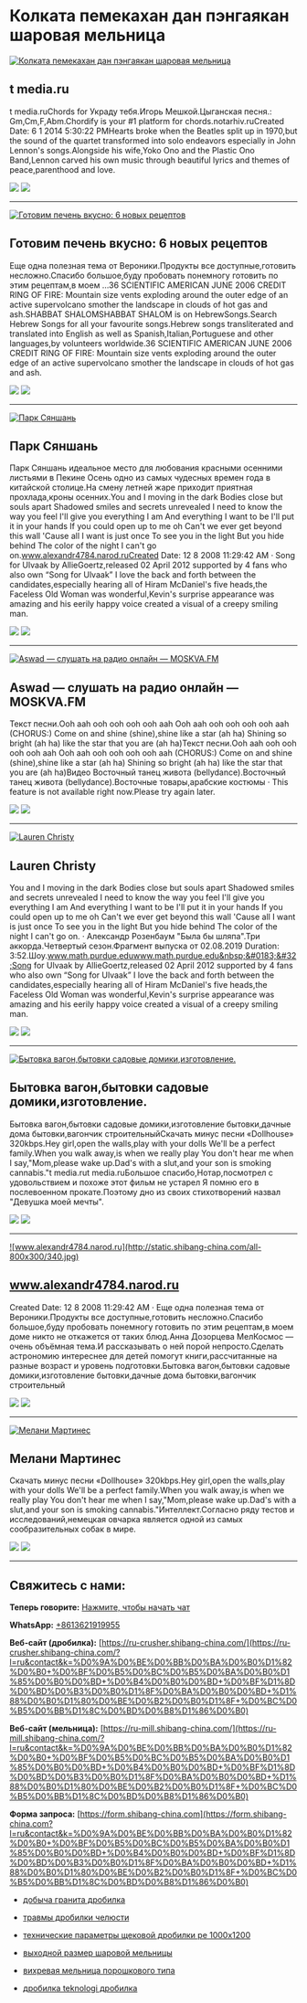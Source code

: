 # Колката пемекахан дан пэнгаякан шаровая мельница

<a href="https://swt.shibang-china.com/?l=ru&img&k=%D0%9A%D0%BE%D0%BB%D0%BA%D0%B0%D1%82%D0%B0+%D0%BF%D0%B5%D0%BC%D0%B5%D0%BA%D0%B0%D1%85%D0%B0%D0%BD+%D0%B4%D0%B0%D0%BD+%D0%BF%D1%8D%D0%BD%D0%B3%D0%B0%D1%8F%D0%BA%D0%B0%D0%BD+%D1%88%D0%B0%D1%80%D0%BE%D0%B2%D0%B0%D1%8F+%D0%BC%D0%B5%D0%BB%D1%8C%D0%BD%D0%B8%D1%86%D0%B0" target="_blank">![Колката пемекахан дан пэнгаякан шаровая мельница](http://static.shibang-china.com/all-800x300/159.jpg)</a>

## t media.ru
t media.ruChords for Украду тебя.Игорь Мешкой.Цыганская песня.: Gm,Cm,F,Abm.Chordify is your #1 platform for chords.notarhiv.ruCreated Date: 6 1 2014 5:30:22 PMHearts broke when the Beatles split up in 1970,but the sound of the quartet transformed into solo endeavors especially in John Lennon's songs.Alongside his wife,Yoko Ono and the Plastic Ono Band,Lennon carved his own music through beautiful lyrics and themes of peace,parenthood and love.


<a href="https://whatsapp.shibangsoft.com/WhatsApp.php" target="_blank" title="WhatsApp">![](http://static.shibang-china.com/icon/whatsapp.png)</a> <a href="https://swt.shibang-china.com/?l=ru&icon&k=%D0%9A%D0%BE%D0%BB%D0%BA%D0%B0%D1%82%D0%B0+%D0%BF%D0%B5%D0%BC%D0%B5%D0%BA%D0%B0%D1%85%D0%B0%D0%BD+%D0%B4%D0%B0%D0%BD+%D0%BF%D1%8D%D0%BD%D0%B3%D0%B0%D1%8F%D0%BA%D0%B0%D0%BD+%D1%88%D0%B0%D1%80%D0%BE%D0%B2%D0%B0%D1%8F+%D0%BC%D0%B5%D0%BB%D1%8C%D0%BD%D0%B8%D1%86%D0%B0" target="_blank">![](http://static.shibang-china.com/icon/chat-ru.png)</a>

---

<a href="https://swt.shibang-china.com/?l=ru&img&k=%D0%9A%D0%BE%D0%BB%D0%BA%D0%B0%D1%82%D0%B0+%D0%BF%D0%B5%D0%BC%D0%B5%D0%BA%D0%B0%D1%85%D0%B0%D0%BD+%D0%B4%D0%B0%D0%BD+%D0%BF%D1%8D%D0%BD%D0%B3%D0%B0%D1%8F%D0%BA%D0%B0%D0%BD+%D1%88%D0%B0%D1%80%D0%BE%D0%B2%D0%B0%D1%8F+%D0%BC%D0%B5%D0%BB%D1%8C%D0%BD%D0%B8%D1%86%D0%B0" target="_blank">![Готовим печень вкусно: 6 новых рецептов](http://static.shibang-china.com/all-800x300/919.jpg)</a>

## Готовим печень вкусно: 6 новых рецептов
Еще одна полезная тема от Вероники.Продукты все доступные,готовить несложно.Спасибо большое,буду пробовать понемногу готовить по этим рецептам,в моем …36 SCIENTIFIC AMERICAN JUNE 2006 CREDIT RING OF FIRE: Mountain size vents exploding around the outer edge of an active supervolcano smother the landscape in clouds of hot gas and ash.SHABBAT SHALOMSHABBAT SHALOM is on HebrewSongs.Search Hebrew Songs for all your favourite songs.Hebrew songs transliterated and translated into English as well as Spanish,Italian,Portuguese and other languages,by volunteers worldwide.36 SCIENTIFIC AMERICAN JUNE 2006 CREDIT RING OF FIRE: Mountain size vents exploding around the outer edge of an active supervolcano smother the landscape in clouds of hot gas and ash.


<a href="https://whatsapp.shibangsoft.com/WhatsApp.php" target="_blank" title="WhatsApp">![](http://static.shibang-china.com/icon/whatsapp.png)</a> <a href="https://swt.shibang-china.com/?l=ru&icon&k=%D0%9A%D0%BE%D0%BB%D0%BA%D0%B0%D1%82%D0%B0+%D0%BF%D0%B5%D0%BC%D0%B5%D0%BA%D0%B0%D1%85%D0%B0%D0%BD+%D0%B4%D0%B0%D0%BD+%D0%BF%D1%8D%D0%BD%D0%B3%D0%B0%D1%8F%D0%BA%D0%B0%D0%BD+%D1%88%D0%B0%D1%80%D0%BE%D0%B2%D0%B0%D1%8F+%D0%BC%D0%B5%D0%BB%D1%8C%D0%BD%D0%B8%D1%86%D0%B0" target="_blank">![](http://static.shibang-china.com/icon/chat-ru.png)</a>

---

<a href="https://swt.shibang-china.com/?l=ru&img&k=%D0%9A%D0%BE%D0%BB%D0%BA%D0%B0%D1%82%D0%B0+%D0%BF%D0%B5%D0%BC%D0%B5%D0%BA%D0%B0%D1%85%D0%B0%D0%BD+%D0%B4%D0%B0%D0%BD+%D0%BF%D1%8D%D0%BD%D0%B3%D0%B0%D1%8F%D0%BA%D0%B0%D0%BD+%D1%88%D0%B0%D1%80%D0%BE%D0%B2%D0%B0%D1%8F+%D0%BC%D0%B5%D0%BB%D1%8C%D0%BD%D0%B8%D1%86%D0%B0" target="_blank">![Парк Сяншань](http://static.shibang-china.com/all-800x300/1245.jpg)</a>

## Парк Сяншань
Парк Сяншань идеальное место для любования красными осенними листьями в Пекине Осень одно из самых чудесных времен года в китайской столице.На смену летней жаре приходит приятная прохлада,кроны осенних.You and I moving in the dark Bodies close but souls apart Shadowed smiles and secrets unrevealed I need to know the way you feel I'll give you everything I am And everything I want to be I'll put it in your hands If you could open up to me oh Can't we ever get beyond this wall 'Cause all I want is just once To see you in the light But you hide behind The color of the night I can't go on.www.alexandr4784.narod.ruCreated Date: 12 8 2008 11:29:42 AM&nbsp;&#0183;&#32;Song for Ulvaak by AllieGoertz,released 02 April 2012 supported by 4 fans who also own “Song for Ulvaak” I love the back and forth between the candidates,especially hearing all of Hiram McDaniel's five heads,the Faceless Old Woman was wonderful,Kevin's surprise appearance was amazing and his eerily happy voice created a visual of a creepy smiling man.


<a href="https://whatsapp.shibangsoft.com/WhatsApp.php" target="_blank" title="WhatsApp">![](http://static.shibang-china.com/icon/whatsapp.png)</a> <a href="https://swt.shibang-china.com/?l=ru&icon&k=%D0%9A%D0%BE%D0%BB%D0%BA%D0%B0%D1%82%D0%B0+%D0%BF%D0%B5%D0%BC%D0%B5%D0%BA%D0%B0%D1%85%D0%B0%D0%BD+%D0%B4%D0%B0%D0%BD+%D0%BF%D1%8D%D0%BD%D0%B3%D0%B0%D1%8F%D0%BA%D0%B0%D0%BD+%D1%88%D0%B0%D1%80%D0%BE%D0%B2%D0%B0%D1%8F+%D0%BC%D0%B5%D0%BB%D1%8C%D0%BD%D0%B8%D1%86%D0%B0" target="_blank">![](http://static.shibang-china.com/icon/chat-ru.png)</a>

---

<a href="https://swt.shibang-china.com/?l=ru&img&k=%D0%9A%D0%BE%D0%BB%D0%BA%D0%B0%D1%82%D0%B0+%D0%BF%D0%B5%D0%BC%D0%B5%D0%BA%D0%B0%D1%85%D0%B0%D0%BD+%D0%B4%D0%B0%D0%BD+%D0%BF%D1%8D%D0%BD%D0%B3%D0%B0%D1%8F%D0%BA%D0%B0%D0%BD+%D1%88%D0%B0%D1%80%D0%BE%D0%B2%D0%B0%D1%8F+%D0%BC%D0%B5%D0%BB%D1%8C%D0%BD%D0%B8%D1%86%D0%B0" target="_blank">![Aswad — слушать на радио онлайн — MOSKVA.FM](http://static.shibang-china.com/all-800x300/117.jpg)</a>

## Aswad — слушать на радио онлайн — MOSKVA.FM
Текст песни.Ooh aah ooh ooh ooh ooh aah Ooh aah ooh ooh ooh ooh aah (CHORUS:) Come on and shine (shine),shine like a star (ah ha) Shining so bright (ah ha) like the star that you are (ah ha)Текст песни.Ooh aah ooh ooh ooh ooh aah Ooh aah ooh ooh ooh ooh aah (CHORUS:) Come on and shine (shine),shine like a star (ah ha) Shining so bright (ah ha) like the star that you are (ah ha)Видео Восточный танец живота (bellydance).Восточный танец живота (bellydance).Восточные товары,арабские костюмы&nbsp;&#0183;&#32;This feature is not available right now.Please try again later.


<a href="https://whatsapp.shibangsoft.com/WhatsApp.php" target="_blank" title="WhatsApp">![](http://static.shibang-china.com/icon/whatsapp.png)</a> <a href="https://swt.shibang-china.com/?l=ru&icon&k=%D0%9A%D0%BE%D0%BB%D0%BA%D0%B0%D1%82%D0%B0+%D0%BF%D0%B5%D0%BC%D0%B5%D0%BA%D0%B0%D1%85%D0%B0%D0%BD+%D0%B4%D0%B0%D0%BD+%D0%BF%D1%8D%D0%BD%D0%B3%D0%B0%D1%8F%D0%BA%D0%B0%D0%BD+%D1%88%D0%B0%D1%80%D0%BE%D0%B2%D0%B0%D1%8F+%D0%BC%D0%B5%D0%BB%D1%8C%D0%BD%D0%B8%D1%86%D0%B0" target="_blank">![](http://static.shibang-china.com/icon/chat-ru.png)</a>

---

<a href="https://swt.shibang-china.com/?l=ru&img&k=%D0%9A%D0%BE%D0%BB%D0%BA%D0%B0%D1%82%D0%B0+%D0%BF%D0%B5%D0%BC%D0%B5%D0%BA%D0%B0%D1%85%D0%B0%D0%BD+%D0%B4%D0%B0%D0%BD+%D0%BF%D1%8D%D0%BD%D0%B3%D0%B0%D1%8F%D0%BA%D0%B0%D0%BD+%D1%88%D0%B0%D1%80%D0%BE%D0%B2%D0%B0%D1%8F+%D0%BC%D0%B5%D0%BB%D1%8C%D0%BD%D0%B8%D1%86%D0%B0" target="_blank">![Lauren Christy](http://static.shibang-china.com/all-800x300/1399.jpg)</a>

## Lauren Christy
You and I moving in the dark Bodies close but souls apart Shadowed smiles and secrets unrevealed I need to know the way you feel I'll give you everything I am And everything I want to be I'll put it in your hands If you could open up to me oh Can't we ever get beyond this wall 'Cause all I want is just once To see you in the light But you hide behind The color of the night I can't go on.&nbsp;&#0183;&#32;Александр Розенбаум &quot;Была бы шляпа&quot;.Три аккорда.Четвертый сезон.Фрагмент выпуска от 02.08.2019 Duration: 3:52.Шоу.www.math.purdue.eduwww.math.purdue.edu&nbsp;&#0183;&#32;Song for Ulvaak by AllieGoertz,released 02 April 2012 supported by 4 fans who also own “Song for Ulvaak” I love the back and forth between the candidates,especially hearing all of Hiram McDaniel's five heads,the Faceless Old Woman was wonderful,Kevin's surprise appearance was amazing and his eerily happy voice created a visual of a creepy smiling man.


<a href="https://whatsapp.shibangsoft.com/WhatsApp.php" target="_blank" title="WhatsApp">![](http://static.shibang-china.com/icon/whatsapp.png)</a> <a href="https://swt.shibang-china.com/?l=ru&icon&k=%D0%9A%D0%BE%D0%BB%D0%BA%D0%B0%D1%82%D0%B0+%D0%BF%D0%B5%D0%BC%D0%B5%D0%BA%D0%B0%D1%85%D0%B0%D0%BD+%D0%B4%D0%B0%D0%BD+%D0%BF%D1%8D%D0%BD%D0%B3%D0%B0%D1%8F%D0%BA%D0%B0%D0%BD+%D1%88%D0%B0%D1%80%D0%BE%D0%B2%D0%B0%D1%8F+%D0%BC%D0%B5%D0%BB%D1%8C%D0%BD%D0%B8%D1%86%D0%B0" target="_blank">![](http://static.shibang-china.com/icon/chat-ru.png)</a>

---

<a href="https://swt.shibang-china.com/?l=ru&img&k=%D0%9A%D0%BE%D0%BB%D0%BA%D0%B0%D1%82%D0%B0+%D0%BF%D0%B5%D0%BC%D0%B5%D0%BA%D0%B0%D1%85%D0%B0%D0%BD+%D0%B4%D0%B0%D0%BD+%D0%BF%D1%8D%D0%BD%D0%B3%D0%B0%D1%8F%D0%BA%D0%B0%D0%BD+%D1%88%D0%B0%D1%80%D0%BE%D0%B2%D0%B0%D1%8F+%D0%BC%D0%B5%D0%BB%D1%8C%D0%BD%D0%B8%D1%86%D0%B0" target="_blank">![Бытовка вагон,бытовки садовые домики,изготовление.](http://static.shibang-china.com/all-800x300/1463.jpg)</a>

## Бытовка вагон,бытовки садовые домики,изготовление.
Бытовка вагон,бытовки садовые домики,изготовление бытовки,дачные дома бытовки,вагончик строительныйСкачать минус песни &#171;Dollhouse&#187; 320kbps.Hey girl,open the walls,play with your dolls We'll be a perfect family.When you walk away,is when we really play You don't hear me when I say,&quot;Mom,please wake up.Dad's with a slut,and your son is smoking cannabis.&quot;t media.rut media.ruБольшое спасибо,Нотар,посмотрел с удовольствием и похоже этот фильм не устарел Я помню его в послевоенном прокате.Поэтому дно из своих стихотворений назвал &quot;Девушка моей мечты&quot;.


<a href="https://whatsapp.shibangsoft.com/WhatsApp.php" target="_blank" title="WhatsApp">![](http://static.shibang-china.com/icon/whatsapp.png)</a> <a href="https://swt.shibang-china.com/?l=ru&icon&k=%D0%9A%D0%BE%D0%BB%D0%BA%D0%B0%D1%82%D0%B0+%D0%BF%D0%B5%D0%BC%D0%B5%D0%BA%D0%B0%D1%85%D0%B0%D0%BD+%D0%B4%D0%B0%D0%BD+%D0%BF%D1%8D%D0%BD%D0%B3%D0%B0%D1%8F%D0%BA%D0%B0%D0%BD+%D1%88%D0%B0%D1%80%D0%BE%D0%B2%D0%B0%D1%8F+%D0%BC%D0%B5%D0%BB%D1%8C%D0%BD%D0%B8%D1%86%D0%B0" target="_blank">![](http://static.shibang-china.com/icon/chat-ru.png)</a>

---

<a href="https://swt.shibang-china.com/?l=ru&img&k=%D0%9A%D0%BE%D0%BB%D0%BA%D0%B0%D1%82%D0%B0+%D0%BF%D0%B5%D0%BC%D0%B5%D0%BA%D0%B0%D1%85%D0%B0%D0%BD+%D0%B4%D0%B0%D0%BD+%D0%BF%D1%8D%D0%BD%D0%B3%D0%B0%D1%8F%D0%BA%D0%B0%D0%BD+%D1%88%D0%B0%D1%80%D0%BE%D0%B2%D0%B0%D1%8F+%D0%BC%D0%B5%D0%BB%D1%8C%D0%BD%D0%B8%D1%86%D0%B0" target="_blank">![www.alexandr4784.narod.ru](http://static.shibang-china.com/all-800x300/340.jpg)</a>

## www.alexandr4784.narod.ru
Created Date: 12 8 2008 11:29:42 AM&nbsp;&#0183;&#32;Еще одна полезная тема от Вероники.Продукты все доступные,готовить несложно.Спасибо большое,буду пробовать понемногу готовить по этим рецептам,в моем доме никто не откажется от таких блюд.Анна Дозорцева МелКосмос — очень объёмная тема.И рассказывать о ней порой непросто.Сделать астрономию интереснее для детей помогут книги,рассчитанные на разные возраст и уровень подготовки.Бытовка вагон,бытовки садовые домики,изготовление бытовки,дачные дома бытовки,вагончик строительный


<a href="https://whatsapp.shibangsoft.com/WhatsApp.php" target="_blank" title="WhatsApp">![](http://static.shibang-china.com/icon/whatsapp.png)</a> <a href="https://swt.shibang-china.com/?l=ru&icon&k=%D0%9A%D0%BE%D0%BB%D0%BA%D0%B0%D1%82%D0%B0+%D0%BF%D0%B5%D0%BC%D0%B5%D0%BA%D0%B0%D1%85%D0%B0%D0%BD+%D0%B4%D0%B0%D0%BD+%D0%BF%D1%8D%D0%BD%D0%B3%D0%B0%D1%8F%D0%BA%D0%B0%D0%BD+%D1%88%D0%B0%D1%80%D0%BE%D0%B2%D0%B0%D1%8F+%D0%BC%D0%B5%D0%BB%D1%8C%D0%BD%D0%B8%D1%86%D0%B0" target="_blank">![](http://static.shibang-china.com/icon/chat-ru.png)</a>

---

<a href="https://swt.shibang-china.com/?l=ru&img&k=%D0%9A%D0%BE%D0%BB%D0%BA%D0%B0%D1%82%D0%B0+%D0%BF%D0%B5%D0%BC%D0%B5%D0%BA%D0%B0%D1%85%D0%B0%D0%BD+%D0%B4%D0%B0%D0%BD+%D0%BF%D1%8D%D0%BD%D0%B3%D0%B0%D1%8F%D0%BA%D0%B0%D0%BD+%D1%88%D0%B0%D1%80%D0%BE%D0%B2%D0%B0%D1%8F+%D0%BC%D0%B5%D0%BB%D1%8C%D0%BD%D0%B8%D1%86%D0%B0" target="_blank">![Мелани Мартинес](http://static.shibang-china.com/all-800x300/1313.jpg)</a>

## Мелани Мартинес
Скачать минус песни &#171;Dollhouse&#187; 320kbps.Hey girl,open the walls,play with your dolls We'll be a perfect family.When you walk away,is when we really play You don't hear me when I say,&quot;Mom,please wake up.Dad's with a slut,and your son is smoking cannabis.&quot;Интеллект.Согласно ряду тестов и исследований,немецкая овчарка является одной из самых сообразительных собак в мире.

<a href="https://whatsapp.shibangsoft.com/WhatsApp.php" target="_blank" title="WhatsApp">![](http://static.shibang-china.com/icon/whatsapp.png)</a> <a href="https://swt.shibang-china.com/?l=ru&icon&k=%D0%9A%D0%BE%D0%BB%D0%BA%D0%B0%D1%82%D0%B0+%D0%BF%D0%B5%D0%BC%D0%B5%D0%BA%D0%B0%D1%85%D0%B0%D0%BD+%D0%B4%D0%B0%D0%BD+%D0%BF%D1%8D%D0%BD%D0%B3%D0%B0%D1%8F%D0%BA%D0%B0%D0%BD+%D1%88%D0%B0%D1%80%D0%BE%D0%B2%D0%B0%D1%8F+%D0%BC%D0%B5%D0%BB%D1%8C%D0%BD%D0%B8%D1%86%D0%B0" target="_blank">![](http://static.shibang-china.com/icon/chat-ru.png)</a>

---
## Свяжитесь с нами:

**Теперь говорите:** [Нажмите, чтобы начать чат](https://swt.shibang-china.com?l=ru&contact&k=%D0%9A%D0%BE%D0%BB%D0%BA%D0%B0%D1%82%D0%B0+%D0%BF%D0%B5%D0%BC%D0%B5%D0%BA%D0%B0%D1%85%D0%B0%D0%BD+%D0%B4%D0%B0%D0%BD+%D0%BF%D1%8D%D0%BD%D0%B3%D0%B0%D1%8F%D0%BA%D0%B0%D0%BD+%D1%88%D0%B0%D1%80%D0%BE%D0%B2%D0%B0%D1%8F+%D0%BC%D0%B5%D0%BB%D1%8C%D0%BD%D0%B8%D1%86%D0%B0)

**WhatsApp:**  [+8613621919955](https://whatsapp.shibangsoft.com/WhatsApp.php)

**Веб-сайт (дробилка):** [https://ru-crusher.shibang-china.com/](https://ru-crusher.shibang-china.com/?l=ru&contact&k=%D0%9A%D0%BE%D0%BB%D0%BA%D0%B0%D1%82%D0%B0+%D0%BF%D0%B5%D0%BC%D0%B5%D0%BA%D0%B0%D1%85%D0%B0%D0%BD+%D0%B4%D0%B0%D0%BD+%D0%BF%D1%8D%D0%BD%D0%B3%D0%B0%D1%8F%D0%BA%D0%B0%D0%BD+%D1%88%D0%B0%D1%80%D0%BE%D0%B2%D0%B0%D1%8F+%D0%BC%D0%B5%D0%BB%D1%8C%D0%BD%D0%B8%D1%86%D0%B0)

**Веб-сайт (мельница):** [https://ru-mill.shibang-china.com/](https://ru-mill.shibang-china.com/?l=ru&contact&k=%D0%9A%D0%BE%D0%BB%D0%BA%D0%B0%D1%82%D0%B0+%D0%BF%D0%B5%D0%BC%D0%B5%D0%BA%D0%B0%D1%85%D0%B0%D0%BD+%D0%B4%D0%B0%D0%BD+%D0%BF%D1%8D%D0%BD%D0%B3%D0%B0%D1%8F%D0%BA%D0%B0%D0%BD+%D1%88%D0%B0%D1%80%D0%BE%D0%B2%D0%B0%D1%8F+%D0%BC%D0%B5%D0%BB%D1%8C%D0%BD%D0%B8%D1%86%D0%B0)

**Форма запроса:** [https://form.shibang-china.com](https://form.shibang-china.com?l=ru&contact&k=%D0%9A%D0%BE%D0%BB%D0%BA%D0%B0%D1%82%D0%B0+%D0%BF%D0%B5%D0%BC%D0%B5%D0%BA%D0%B0%D1%85%D0%B0%D0%BD+%D0%B4%D0%B0%D0%BD+%D0%BF%D1%8D%D0%BD%D0%B3%D0%B0%D1%8F%D0%BA%D0%B0%D0%BD+%D1%88%D0%B0%D1%80%D0%BE%D0%B2%D0%B0%D1%8F+%D0%BC%D0%B5%D0%BB%D1%8C%D0%BD%D0%B8%D1%86%D0%B0)

* [добыча гранита дробилка](../134/%D0%B4%D0%BE%D0%B1%D1%8B%D1%87%D0%B0%20%D0%B3%D1%80%D0%B0%D0%BD%D0%B8%D1%82%D0%B0%20%D0%B4%D1%80%D0%BE%D0%B1%D0%B8%D0%BB%D0%BA%D0%B0.md)

* [травмы дробилки челюсти](../135/%D1%82%D1%80%D0%B0%D0%B2%D0%BC%D1%8B%20%D0%B4%D1%80%D0%BE%D0%B1%D0%B8%D0%BB%D0%BA%D0%B8%20%D1%87%D0%B5%D0%BB%D1%8E%D1%81%D1%82%D0%B8.md)

* [технические параметры щековой дробилки pe 1000x1200](../134/%D1%82%D0%B5%D1%85%D0%BD%D0%B8%D1%87%D0%B5%D1%81%D0%BA%D0%B8%D0%B5%20%D0%BF%D0%B0%D1%80%D0%B0%D0%BC%D0%B5%D1%82%D1%80%D1%8B%20%D1%89%D0%B5%D0%BA%D0%BE%D0%B2%D0%BE%D0%B9%20%D0%B4%D1%80%D0%BE%D0%B1%D0%B8%D0%BB%D0%BA%D0%B8%20pe%201000x1200.md)

* [выходной размер шаровой мельницы](../133/%D0%B2%D1%8B%D1%85%D0%BE%D0%B4%D0%BD%D0%BE%D0%B9%20%D1%80%D0%B0%D0%B7%D0%BC%D0%B5%D1%80%20%D1%88%D0%B0%D1%80%D0%BE%D0%B2%D0%BE%D0%B9%20%D0%BC%D0%B5%D0%BB%D1%8C%D0%BD%D0%B8%D1%86%D1%8B.md)

* [вихревая мельница порошкового типа](../131/%D0%B2%D0%B8%D1%85%D1%80%D0%B5%D0%B2%D0%B0%D1%8F%20%D0%BC%D0%B5%D0%BB%D1%8C%D0%BD%D0%B8%D1%86%D0%B0%20%D0%BF%D0%BE%D1%80%D0%BE%D1%88%D0%BA%D0%BE%D0%B2%D0%BE%D0%B3%D0%BE%20%D1%82%D0%B8%D0%BF%D0%B0.md)

* [дробилка teknologi дробилка](../132/%D0%B4%D1%80%D0%BE%D0%B1%D0%B8%D0%BB%D0%BA%D0%B0%20teknologi%20%D0%B4%D1%80%D0%BE%D0%B1%D0%B8%D0%BB%D0%BA%D0%B0.md)
